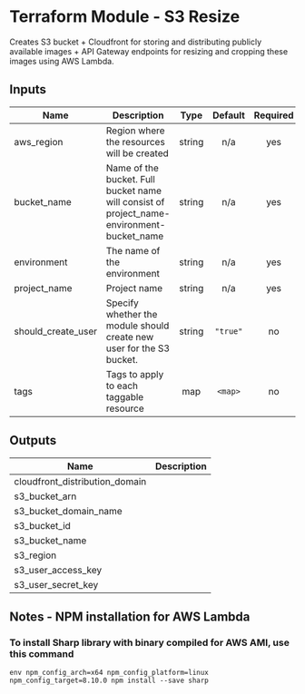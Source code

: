 Terraform Module - S3 Resize
============================

Creates S3 bucket + Cloudfront for storing and distributing publicly available images + API Gateway endpoints for resizing and cropping these images using AWS Lambda.

## Inputs

| Name | Description | Type | Default | Required |
|------|-------------|:----:|:-----:|:-----:|
| aws\_region | Region where the resources will be created | string | n/a | yes |
| bucket\_name | Name of the bucket. Full bucket name will consist of project_name-environment-bucket_name | string | n/a | yes |
| environment | The name of the environment | string | n/a | yes |
| project\_name | Project name | string | n/a | yes |
| should\_create\_user | Specify whether the module should create new user for the S3 bucket. | string | `"true"` | no |
| tags | Tags to apply to each taggable resource | map | `<map>` | no |

## Outputs

| Name | Description |
|------|-------------|
| cloudfront\_distribution\_domain |  |
| s3\_bucket\_arn |  |
| s3\_bucket\_domain\_name |  |
| s3\_bucket\_id |  |
| s3\_bucket\_name |  |
| s3\_region |  |
| s3\_user\_access\_key |  |
| s3\_user\_secret\_key |  |



## Notes - NPM installation for AWS Lambda

### To install Sharp library with binary compiled for AWS AMI, use this command
```
env npm_config_arch=x64 npm_config_platform=linux npm_config_target=8.10.0 npm install --save sharp
```
